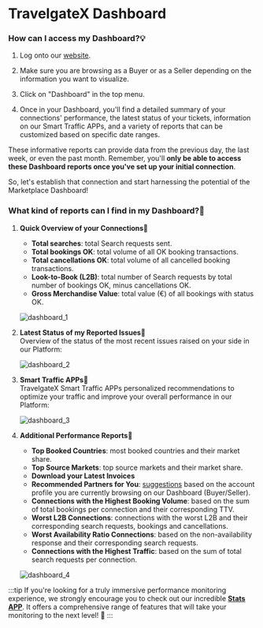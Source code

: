 ﻿---
sidebar_position: 1
---

# TravelgateX Dashboard

### How can I access my Dashboard?💡
1. Log onto our [website](https://www.travelgatex.com/).
1. Make sure you are browsing as a Buyer or as a Seller depending on the information you want to visualize.
1. Click on "Dashboard" in the top menu.

1. Once in your Dashboard, you'll find a detailed summary of your connections' performance, the latest status of your tickets, information on our Smart Traffic APPs, and a variety of reports that can be customized based on specific date ranges.

These informative reports can provide data from the previous day, the last week, or even the past month. Remember, you'll **only be able to access these Dashboard reports once you've set up your initial connection**.

So, let's establish that connection and start harnessing the potential of the Marketplace Dashboard!

### What kind of reports can I find in my Dashboard?🔎
1. **Quick Overview of your Connections🌟**

	- **Total searches**: total Search requests sent.
	- **Total bookings OK**: total volume of all OK booking transactions.
	- **Total cancellations OK**: total volume of all cancelled booking transactions.
	- **Look-to-Book (L2B)**: total number of Search requests by total number of bookings OK, minus cancellations OK.
	- **Gross Merchandise Value**: total value (€) of all bookings with status OK.

	![dashboard_1](https://storage.travelgate.com/kbase/dashboard_1.jpg)

1. **Latest Status of my Reported Issues🌟**  
Overview of the status of the most recent issues raised on your side in our Platform:

	![dashboard_2](https://storage.travelgate.com/kbase/dashboard_2.jpg)

1. **Smart Traffic APPs🌟**  
TravelgateX Smart Traffic APPs personalized recommendations to optimize your traffic and improve your overall performance in our Platform:

	![dashboard_3](https://storage.travelgate.com/kbase/dashboard_3.jpg)

1. **Additional Performance Reports🌟**
	- **Top Booked Countries**: most booked countries and their market share.
	- **Top Source Markets**: top source markets and their market share.
	- **Download your Latest Invoices**
	- **Recommended Partners for You**: [suggestions](https://knowledge.travelgate.com/finding-new-partners) based on the account profile you are currently browsing on our Dashboard (Buyer/Seller).
	- **Connections with the Highest Booking Volume**: based on the sum of total bookings per connection and their corresponding TTV.
	- **Worst L2B Connections**: connections with the worst L2B and their corresponding search requests, bookings and cancellations.
	- **Worst Availability Ratio Connections**: based on the non-availability response and their corresponding search requests.
	- **Connections with the Highest Traffic**: based on the sum of total search requests per connection.

	![dashboard_4](https://stplaformwe.blob.core.windows.net/kbase/dashboard_4.jpg)

 
:::tip
If you're looking for a truly immersive performance monitoring experience, we strongly encourage you to check out our incredible **[Stats APP](https://app.travelgatex.com/stats)**. It offers a comprehensive range of features that will take your monitoring to the next level! 🚀
:::